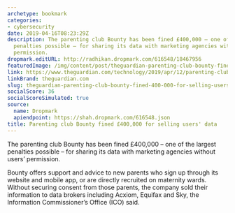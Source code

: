 ```yaml
---
archetype: bookmark
categories:
- cybersecurity
date: 2019-04-16T08:23:29Z
description: The parenting club Bounty has been fined £400,000 – one of the largest
  penalties possible – for sharing its data with marketing agencies without users’
  permission.
dropmark.editURL: http://radhikan.dropmark.com/616548/18467956
featuredImage: /img/content/post/theguardian-parenting-club-bounty-fined-400-000-for-selling-users-data.jpg
link: https://www.theguardian.com/technology/2019/apr/12/parenting-club-bounty-fined-selling-users-data
linkBrand: theguardian.com
slug: theguardian-parenting-club-bounty-fined-400-000-for-selling-users-data
socialScore: 36
socialScoreSimulated: true
source:
  name: Dropmark
  apiendpoint: https://shah.dropmark.com/616548.json
title: Parenting club Bounty fined £400,000 for selling users' data
---
```

The parenting club Bounty has been fined £400,000 – one of the largest penalties possible – for sharing its data with marketing agencies without users’ permission.

Bounty offers support and advice to new parents who sign up through its website and mobile app, or are directly recruited on maternity wards. Without securing consent from those parents, the company sold their information to data brokers including Acxiom, Equifax and Sky, the Information Commissioner’s Office (ICO) said.

